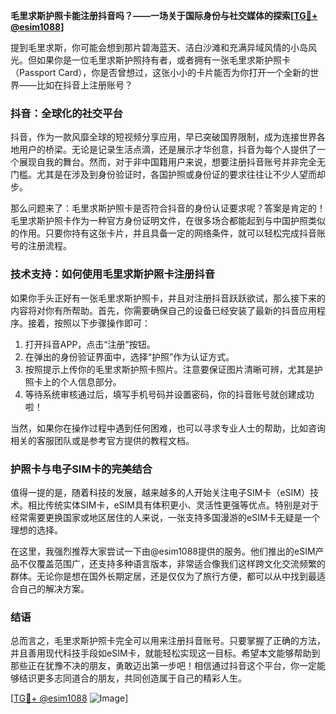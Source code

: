 **毛里求斯护照卡能注册抖音吗？——一场关于国际身份与社交媒体的探索[[TG💪+ @esim1088](https://t.me/s/esim1088)]**

提到毛里求斯，你可能会想到那片碧海蓝天、洁白沙滩和充满异域风情的小岛风光。但如果你是一位毛里求斯护照持有者，或者拥有一张毛里求斯护照卡（Passport Card），你是否曾想过，这张小小的卡片能否为你打开一个全新的世界——比如在抖音上注册账号？

### 抖音：全球化的社交平台

抖音，作为一款风靡全球的短视频分享应用，早已突破国界限制，成为连接世界各地用户的桥梁。无论是记录生活点滴，还是展示才华创意，抖音为每个人提供了一个展现自我的舞台。然而，对于非中国籍用户来说，想要注册抖音账号并非完全无门槛。尤其是在涉及到身份验证时，各国护照或身份证的要求往往让不少人望而却步。

那么问题来了：毛里求斯护照卡是否符合抖音的身份认证要求呢？答案是肯定的！毛里求斯护照卡作为一种官方身份证明文件，在很多场合都能起到与中国护照类似的作用。只要你持有这张卡片，并且具备一定的网络条件，就可以轻松完成抖音账号的注册流程。

### 技术支持：如何使用毛里求斯护照卡注册抖音

如果你手头正好有一张毛里求斯护照卡，并且对注册抖音跃跃欲试，那么接下来的内容将对你有所帮助。首先，你需要确保自己的设备已经安装了最新的抖音应用程序。接着，按照以下步骤操作即可：

1. 打开抖音APP，点击“注册”按钮。
2. 在弹出的身份验证界面中，选择“护照”作为认证方式。
3. 按照提示上传你的毛里求斯护照卡照片。注意要保证图片清晰可辨，尤其是护照卡上的个人信息部分。
4. 等待系统审核通过后，填写手机号码并设置密码，你的抖音账号就创建成功啦！

当然，如果你在操作过程中遇到任何困难，也可以寻求专业人士的帮助，比如咨询相关的客服团队或是参考官方提供的教程文档。

### 护照卡与电子SIM卡的完美结合

值得一提的是，随着科技的发展，越来越多的人开始关注电子SIM卡（eSIM）技术。相比传统实体SIM卡，eSIM具有体积更小、灵活性更强等优点。特别是对于经常需要更换国家或地区居住的人来说，一张支持多国漫游的eSIM卡无疑是一个理想的选择。

在这里，我强烈推荐大家尝试一下由@esim1088提供的服务。他们推出的eSIM产品不仅覆盖范围广，还支持多种语言版本，非常适合像我们这样跨文化交流频繁的群体。无论你是想在国外长期定居，还是仅仅为了旅行方便，都可以从中找到最适合自己的解决方案。

### 结语

总而言之，毛里求斯护照卡完全可以用来注册抖音账号。只要掌握了正确的方法，并且善用现代科技手段如eSIM卡，就能轻松实现这一目标。希望本文能够帮助到那些正在犹豫不决的朋友，勇敢迈出第一步吧！相信通过抖音这个平台，你一定能够结识更多志同道合的朋友，共同创造属于自己的精彩人生。

[[TG💪+ @esim1088](https://t.me/s/esim1088) ![Image](https://i.postimg.cc/4NQfJmqS/Snipaste-2025-05-13-00-14-12.png)]